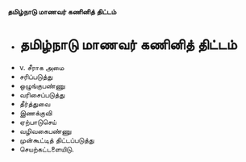 **தமிழ்நாடு மாணவர் கணினித் திட்டம்**
- # தமிழ்நாடு மாணவர் கணினித் திட்டம்
- v. சீராக அமை
- சரிப்படுத்து
- ஒழுங்குபண்ணு
- வரிசைப்படுத்து
- தீர்த்துவை
- இணக்குவி
- ஏற்பாடுசெய்
- வழிவகைபண்ணு
- முன்கூட்டித் திட்டப்படுத்து
- செயற்கட்டளையிடு.


